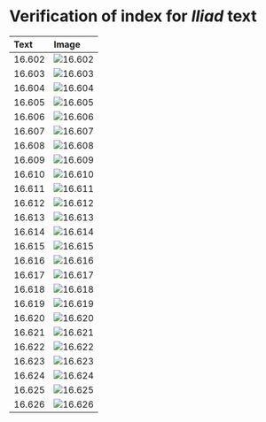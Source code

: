 # Verification of index for *Iliad* text

| Text     | Image     |
| :------------- | :------------- |
| 16.602 | ![16.602](http://www.homermultitext.org/iipsrv?OBJ=IIP,1.0&FIF=/project/homer/pyramidal/VenA/VA218RN_0389.tif&RGN=0.1944,0.1972,0.4269,0.02918&WID=800&CVT=JPEG) |
| 16.603 | ![16.603](http://www.homermultitext.org/iipsrv?OBJ=IIP,1.0&FIF=/project/homer/pyramidal/VenA/VA218RN_0389.tif&RGN=0.1888,0.2169,0.4269,0.02918&WID=800&CVT=JPEG) |
| 16.604 | ![16.604](http://www.homermultitext.org/iipsrv?OBJ=IIP,1.0&FIF=/project/homer/pyramidal/VenA/VA218RN_0389.tif&RGN=0.1907,0.2387,0.4269,0.02918&WID=800&CVT=JPEG) |
| 16.605 | ![16.605](http://www.homermultitext.org/iipsrv?OBJ=IIP,1.0&FIF=/project/homer/pyramidal/VenA/VA218RN_0389.tif&RGN=0.1875,0.2566,0.3655,0.02918&WID=800&CVT=JPEG) |
| 16.606 | ![16.606](http://www.homermultitext.org/iipsrv?OBJ=IIP,1.0&FIF=/project/homer/pyramidal/VenA/VA218RN_0389.tif&RGN=0.1870,0.2752,0.4245,0.02918&WID=800&CVT=JPEG) |
| 16.607 | ![16.607](http://www.homermultitext.org/iipsrv?OBJ=IIP,1.0&FIF=/project/homer/pyramidal/VenA/VA218RN_0389.tif&RGN=0.1925,0.2953,0.4282,0.02918&WID=800&CVT=JPEG) |
| 16.608 | ![16.608](http://www.homermultitext.org/iipsrv?OBJ=IIP,1.0&FIF=/project/homer/pyramidal/VenA/VA218RN_0389.tif&RGN=0.1852,0.3127,0.4282,0.02918&WID=800&CVT=JPEG) |
| 16.609 | ![16.609](http://www.homermultitext.org/iipsrv?OBJ=IIP,1.0&FIF=/project/homer/pyramidal/VenA/VA218RN_0389.tif&RGN=0.1879,0.3367,0.4322,0.02766&WID=800&CVT=JPEG) |
| 16.610 | ![16.610](http://www.homermultitext.org/iipsrv?OBJ=IIP,1.0&FIF=/project/homer/pyramidal/VenA/VA218RN_0389.tif&RGN=0.1840,0.3515,0.4282,0.02918&WID=800&CVT=JPEG) |
| 16.611 | ![16.611](http://www.homermultitext.org/iipsrv?OBJ=IIP,1.0&FIF=/project/homer/pyramidal/VenA/VA218RN_0389.tif&RGN=0.1791,0.3734,0.4390,0.02918&WID=800&CVT=JPEG) |
| 16.612 | ![16.612](http://www.homermultitext.org/iipsrv?OBJ=IIP,1.0&FIF=/project/homer/pyramidal/VenA/VA218RN_0389.tif&RGN=0.1809,0.3913,0.4390,0.02918&WID=800&CVT=JPEG) |
| 16.613 | ![16.613](http://www.homermultitext.org/iipsrv?OBJ=IIP,1.0&FIF=/project/homer/pyramidal/VenA/VA218RN_0389.tif&RGN=0.1815,0.4131,0.4423,0.02296&WID=800&CVT=JPEG) |
| 16.614 | ![16.614](http://www.homermultitext.org/iipsrv?OBJ=IIP,1.0&FIF=/project/homer/pyramidal/VenA/VA218RN_0389.tif&RGN=0.1829,0.4329,0.4000,0.02407&WID=800&CVT=JPEG) |
| 16.615 | ![16.615](http://www.homermultitext.org/iipsrv?OBJ=IIP,1.0&FIF=/project/homer/pyramidal/VenA/VA218RN_0389.tif&RGN=0.1800,0.4494,0.4108,0.02739&WID=800&CVT=JPEG) |
| 16.616 | ![16.616](http://www.homermultitext.org/iipsrv?OBJ=IIP,1.0&FIF=/project/homer/pyramidal/VenA/VA218RN_0389.tif&RGN=0.1785,0.4669,0.4175,0.02822&WID=800&CVT=JPEG) |
| 16.617 | ![16.617](http://www.homermultitext.org/iipsrv?OBJ=IIP,1.0&FIF=/project/homer/pyramidal/VenA/VA218RN_0389.tif&RGN=0.1710,0.4834,0.4175,0.02822&WID=800&CVT=JPEG) |
| 16.618 | ![16.618](http://www.homermultitext.org/iipsrv?OBJ=IIP,1.0&FIF=/project/homer/pyramidal/VenA/VA218RN_0389.tif&RGN=0.1724,0.5028,0.4175,0.02822&WID=800&CVT=JPEG) |
| 16.619 | ![16.619](http://www.homermultitext.org/iipsrv?OBJ=IIP,1.0&FIF=/project/homer/pyramidal/VenA/VA218RN_0389.tif&RGN=0.1739,0.5214,0.4175,0.02822&WID=800&CVT=JPEG) |
| 16.620 | ![16.620](http://www.homermultitext.org/iipsrv?OBJ=IIP,1.0&FIF=/project/homer/pyramidal/VenA/VA218RN_0389.tif&RGN=0.1763,0.5419,0.4175,0.02822&WID=800&CVT=JPEG) |
| 16.621 | ![16.621](http://www.homermultitext.org/iipsrv?OBJ=IIP,1.0&FIF=/project/homer/pyramidal/VenA/VA218RN_0389.tif&RGN=0.1746,0.5595,0.4175,0.02822&WID=800&CVT=JPEG) |
| 16.622 | ![16.622](http://www.homermultitext.org/iipsrv?OBJ=IIP,1.0&FIF=/project/homer/pyramidal/VenA/VA218RN_0389.tif&RGN=0.1746,0.5788,0.4294,0.02822&WID=800&CVT=JPEG) |
| 16.623 | ![16.623](http://www.homermultitext.org/iipsrv?OBJ=IIP,1.0&FIF=/project/homer/pyramidal/VenA/VA218RN_0389.tif&RGN=0.1724,0.5975,0.4136,0.02822&WID=800&CVT=JPEG) |
| 16.624 | ![16.624](http://www.homermultitext.org/iipsrv?OBJ=IIP,1.0&FIF=/project/homer/pyramidal/VenA/VA218RN_0389.tif&RGN=0.1695,0.6163,0.4340,0.02822&WID=800&CVT=JPEG) |
| 16.625 | ![16.625](http://www.homermultitext.org/iipsrv?OBJ=IIP,1.0&FIF=/project/homer/pyramidal/VenA/VA218RN_0389.tif&RGN=0.1710,0.6357,0.4340,0.02822&WID=800&CVT=JPEG) |
| 16.626 | ![16.626](http://www.homermultitext.org/iipsrv?OBJ=IIP,1.0&FIF=/project/homer/pyramidal/VenA/VA218RN_0389.tif&RGN=0.1664,0.6549,0.3720,0.02822&WID=800&CVT=JPEG) |
